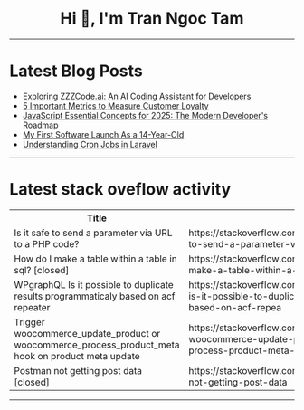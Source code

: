 <h1 align="center">Hi 👋, I'm Tran Ngoc Tam</h1>

---

# Latest Blog Posts 
<!-- BLOG-POST-LIST:START -->
- [Exploring ZZZCode.ai: An AI Coding Assistant for Developers](https://dev.to/codeparrot/exploring-zzzcodeai-an-ai-coding-assistant-for-developers-4phk)
- [5 Important Metrics to Measure Customer Loyalty](https://dev.to/piyushsingh22/5-important-metrics-to-measure-customer-loyalty-41go)
- [JavaScript Essential Concepts for 2025: The Modern Developer&#39;s Roadmap](https://dev.to/amaresh_adak/javascript-essential-concepts-for-2025-the-modern-developers-roadmap-3ce)
- [My First Software Launch As a 14-Year-Old](https://dev.to/mavenbuilds/my-first-software-launch-as-a-14-year-old-40p3)
- [Understanding Cron Jobs in Laravel](https://dev.to/oluwajubelo1/understanding-cron-jobs-in-laravel-1oig)
<!-- BLOG-POST-LIST:END -->

---

# Latest stack oveflow activity
<table>
  <tr><th>Title</th><th>Link</th></tr>
  <!-- STACKOVERFLOW:START --><tr><td>Is it safe to send a parameter via URL to a PHP code?</td><td>https://stackoverflow.com/questions/79501191/is-it-safe-to-send-a-parameter-via-url-to-a-php-code</td></tr><tr><td>How do I make a table within a table in sql? [closed]</td><td>https://stackoverflow.com/questions/79500867/how-do-i-make-a-table-within-a-table-in-sql</td></tr><tr><td>WPgraphQL Is it possible to duplicate results programmaticaly based on acf repeater</td><td>https://stackoverflow.com/questions/79500563/wpgraphql-is-it-possible-to-duplicate-results-programmaticaly-based-on-acf-repea</td></tr><tr><td>Trigger woocommerce_update_product or woocommerce_process_product_meta hook on product meta update</td><td>https://stackoverflow.com/questions/79500467/trigger-woocommerce-update-product-or-woocommerce-process-product-meta-hook-on-p</td></tr><tr><td>Postman not getting post data [closed]</td><td>https://stackoverflow.com/questions/79500448/postman-not-getting-post-data</td></tr><!-- STACKOVERFLOW:END -->
</table>

---


